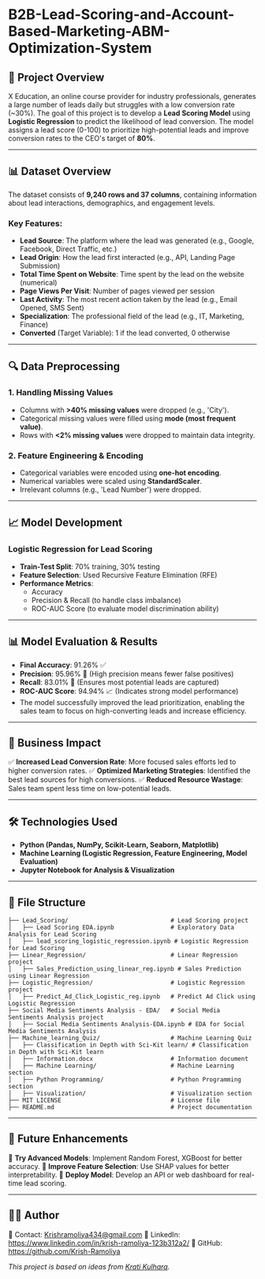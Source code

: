 # B2B-Lead-Scoring-and-Account-Based-Marketing-ABM-Optimization-System

## 📌 Project Overview
X Education, an online course provider for industry professionals, generates a large number of leads daily but struggles with a low conversion rate (~30%). The goal of this project is to develop a **Lead Scoring Model** using **Logistic Regression** to predict the likelihood of lead conversion. The model assigns a lead score (0-100) to prioritize high-potential leads and improve conversion rates to the CEO's target of **80%**.

---

## 📊 Dataset Overview
The dataset consists of **9,240 rows and 37 columns**, containing information about lead interactions, demographics, and engagement levels.

### **Key Features:**
- **Lead Source**: The platform where the lead was generated (e.g., Google, Facebook, Direct Traffic, etc.)
- **Lead Origin**: How the lead first interacted (e.g., API, Landing Page Submission)
- **Total Time Spent on Website**: Time spent by the lead on the website (numerical)
- **Page Views Per Visit**: Number of pages viewed per session
- **Last Activity**: The most recent action taken by the lead (e.g., Email Opened, SMS Sent)
- **Specialization**: The professional field of the lead (e.g., IT, Marketing, Finance)
- **Converted** (Target Variable): 1 if the lead converted, 0 otherwise

---

## 🔍 Data Preprocessing
### **1. Handling Missing Values**
- Columns with **>40% missing values** were dropped (e.g., 'City').
- Categorical missing values were filled using **mode (most frequent value)**.
- Rows with **<2% missing values** were dropped to maintain data integrity.

### **2. Feature Engineering & Encoding**
- Categorical variables were encoded using **one-hot encoding**.
- Numerical variables were scaled using **StandardScaler**.
- Irrelevant columns (e.g., 'Lead Number') were dropped.

---

## 📈 Model Development
### **Logistic Regression for Lead Scoring**
- **Train-Test Split**: 70% training, 30% testing
- **Feature Selection**: Used Recursive Feature Elimination (RFE)
- **Performance Metrics**:
  - Accuracy
  - Precision & Recall (to handle class imbalance)
  - ROC-AUC Score (to evaluate model discrimination ability)
  
---

## 📊 Model Evaluation & Results
- **Final Accuracy**: 91.26% ✅
- **Precision**: 95.96% 🎯 (High precision means fewer false positives)
- **Recall**: 83.01% 🔄 (Ensures most potential leads are captured)
- **ROC-AUC Score**: 94.94% 📈 (Indicates strong model performance)
- The model successfully improved the lead prioritization, enabling the sales team to focus on high-converting leads and increase efficiency.

---

## 📌 Business Impact
✅ **Increased Lead Conversion Rate**: More focused sales efforts led to higher conversion rates.
✅ **Optimized Marketing Strategies**: Identified the best lead sources for high conversions.
✅ **Reduced Resource Wastage**: Sales team spent less time on low-potential leads.

---

## 🛠 Technologies Used
- **Python (Pandas, NumPy, Scikit-Learn, Seaborn, Matplotlib)**
- **Machine Learning (Logistic Regression, Feature Engineering, Model Evaluation)**
- **Jupyter Notebook for Analysis & Visualization**

---

## 📂 File Structure
```
├── Lead_Scoring/                             # Lead Scoring project
│   ├── Lead Scoring EDA.ipynb                # Exploratory Data Analysis for Lead Scoring
│   ├── lead_scoring_logistic_regression.ipynb # Logistic Regression for Lead Scoring
├── Linear_Regression/                        # Linear Regression project
│   ├── Sales_Prediction_using_linear_reg.ipynb # Sales Prediction using Linear Regression
├── Logistic_Regression/                      # Logistic Regression project
│   ├── Predict_Ad_Click_Logistic_reg.ipynb   # Predict Ad Click using Logistic Regression
├── Social Media Sentiments Analysis - EDA/   # Social Media Sentiments Analysis project
│   ├── Social Media Sentiments Analysis-EDA.ipynb # EDA for Social Media Sentiments Analysis
├── Machine_learning_Quiz/                    # Machine Learning Quiz
│   ├── Classification in Depth with Sci-Kit learn/ # Classification in Depth with Sci-Kit learn
│   ├── Information.docx                      # Information document
│   ├── Machine Learning/                     # Machine Learning section
│   ├── Python Programming/                   # Python Programming section
│   ├── Visualization/                        # Visualization section
├── MIT LICENSE                               # License file
├── README.md                                 # Project documentation
```

---

## 🚀 Future Enhancements
🔹 **Try Advanced Models**: Implement Random Forest, XGBoost for better accuracy.
🔹 **Improve Feature Selection**: Use SHAP values for better interpretability.
🔹 **Deploy Model**: Develop an API or web dashboard for real-time lead scoring.

---

## 👨‍💻 Author
📧 Contact: Krishramoliya434@gmail.com
📌 LinkedIn: https://www.linkedin.com/in/krish-ramoliya-123b312a2/
🚀 GitHub: https://github.com/Krish-Ramoliya

*This project is based on ideas from [Krati Kulhara](https://www.kaggle.com/kratikulhara).*

